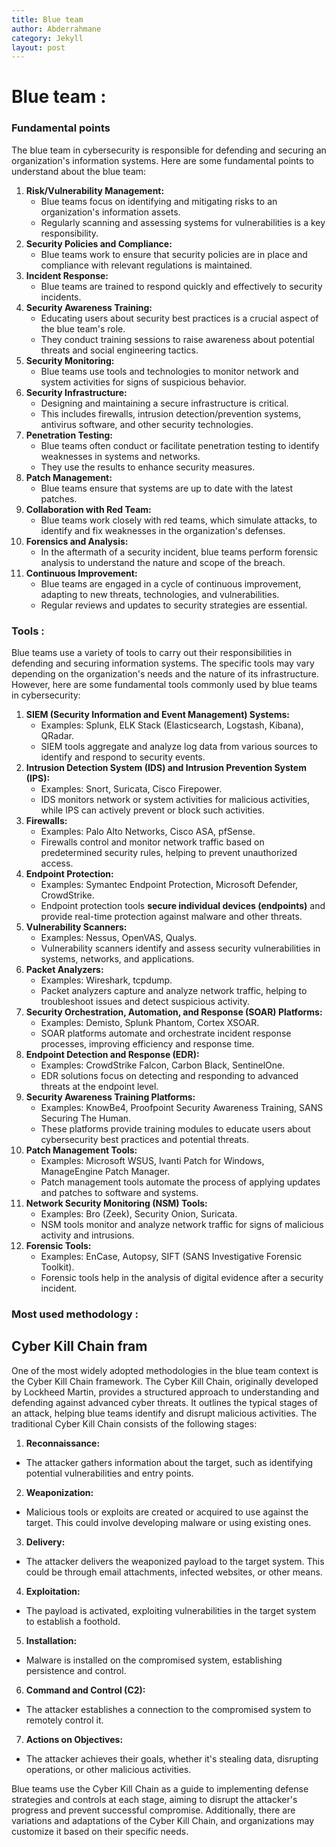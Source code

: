 ```yaml
---
title: Blue team
author: Abderrahmane
category: Jekyll
layout: post
---
```


# Blue team :

### Fundamental points

 The blue team in cybersecurity is responsible for defending and securing an organization's information systems. Here are some fundamental points to understand about the blue team:

1. **Risk/Vulnerability Management:**
   - Blue teams focus on identifying and mitigating risks to an organization's information assets.
   - Regularly scanning and assessing systems for vulnerabilities is a key responsibility.
2. **Security Policies and Compliance:**
   - Blue teams work to ensure that security policies are in place and compliance with relevant regulations is maintained.
3. **Incident Response:**
   - Blue teams are trained to respond quickly and effectively to security incidents.
4. **Security Awareness Training:**
   - Educating users about security best practices is a crucial aspect of the blue team's role.
   - They conduct training sessions to raise awareness about potential threats and social engineering tactics.
5. **Security Monitoring:**
   - Blue teams use tools and technologies to monitor network and system activities for signs of suspicious behavior.
6. **Security Infrastructure:**
   - Designing and maintaining a secure infrastructure is critical.
   - This includes firewalls, intrusion detection/prevention systems, antivirus software, and other security technologies.
7. **Penetration Testing:**
   - Blue teams often conduct or facilitate penetration testing to identify weaknesses in systems and networks.
   - They use the results to enhance security measures.
8. **Patch Management:**
   - Blue teams ensure that systems are up to date with the latest patches.
9. **Collaboration with Red Team:**
   - Blue teams work closely with red teams, which simulate attacks, to identify and fix weaknesses in the organization's defenses.
10. **Forensics and Analysis:**
    - In the aftermath of a security incident, blue teams perform forensic analysis to understand the nature and scope of the breach.
11. **Continuous Improvement:**
    - Blue teams are engaged in a cycle of continuous improvement, adapting to new threats, technologies, and vulnerabilities.
    - Regular reviews and updates to security strategies are essential.

### Tools :

Blue teams use a variety of tools to carry out their responsibilities in defending and securing information systems. The specific tools may vary depending on the organization's needs and the nature of its  infrastructure. However, here are some fundamental tools commonly used  by blue teams in cybersecurity:

1. **SIEM (Security Information and Event Management) Systems:**
   - Examples: Splunk, ELK Stack (Elasticsearch, Logstash, Kibana), QRadar.
   - SIEM tools aggregate and analyze log data from various sources to identify and respond to security events.
2. **Intrusion Detection System (IDS) and Intrusion Prevention System (IPS):**
   - Examples: Snort, Suricata, Cisco Firepower.
   - IDS monitors network or system activities for malicious activities, while IPS can actively prevent or block such activities.
3. **Firewalls:**
   - Examples: Palo Alto Networks, Cisco ASA, pfSense.
   - Firewalls control and monitor network traffic based on predetermined security rules, helping to prevent unauthorized access.
4. **Endpoint Protection:**
   - Examples: Symantec Endpoint Protection, Microsoft Defender, CrowdStrike.
   - Endpoint protection tools **secure individual devices (endpoints)** and provide real-time protection against malware and other threats.
5. **Vulnerability Scanners:**
   - Examples: Nessus, OpenVAS, Qualys.
   - Vulnerability scanners identify and assess security vulnerabilities in systems, networks, and applications.
6. **Packet Analyzers:**
   - Examples: Wireshark, tcpdump.
   - Packet analyzers capture and analyze network traffic, helping to troubleshoot issues and detect suspicious activity.
7. **Security Orchestration, Automation, and Response (SOAR) Platforms:**
   - Examples: Demisto, Splunk Phantom, Cortex XSOAR.
   - SOAR platforms automate and orchestrate incident response processes, improving efficiency and response time.
8. **Endpoint Detection and Response (EDR):**
   - Examples: CrowdStrike Falcon, Carbon Black, SentinelOne.
   - EDR solutions focus on detecting and responding to advanced threats at the endpoint level.
9. **Security Awareness Training Platforms:**
   - Examples: KnowBe4, Proofpoint Security Awareness Training, SANS Securing The Human.
   - These platforms provide training modules to educate users about cybersecurity best practices and potential threats.
10. **Patch Management Tools:**
    - Examples: Microsoft WSUS, Ivanti Patch for Windows, ManageEngine Patch Manager.
    - Patch management tools automate the process of applying updates and patches to software and systems.
11. **Network Security Monitoring (NSM) Tools:**
    - Examples: Bro (Zeek), Security Onion, Suricata.
    - NSM tools monitor and analyze network traffic for signs of malicious activity and intrusions.
12. **Forensic Tools:**
    - Examples: EnCase, Autopsy, SIFT (SANS Investigative Forensic Toolkit).
    - Forensic tools help in the analysis of digital evidence after a security incident.

### Most used methodology :

## Cyber Kill Chain fram

One of the most widely adopted methodologies in the blue team context is the Cyber Kill Chain framework. The Cyber Kill Chain, originally  developed by Lockheed Martin, provides a structured approach to  understanding and defending against advanced cyber threats. It outlines  the typical stages of an attack, helping blue teams identify and disrupt malicious activities. The traditional Cyber Kill Chain consists of the  following stages:

1. **Reconnaissance:**

- The attacker gathers information about the target, such as identifying potential vulnerabilities and entry points.

2. **Weaponization:**

- Malicious tools or exploits are created or acquired to use against the target. This could involve developing malware or using existing ones.

3. **Delivery:**

- The attacker delivers the weaponized payload to the target system. This could be through email attachments, infected websites, or other means.

4. **Exploitation:**

- The payload is activated, exploiting vulnerabilities in the target system to establish a foothold.

5. **Installation:**

- Malware is installed on the compromised system, establishing persistence and control.

6. **Command and Control (C2):**

- The attacker establishes a connection to the compromised system to remotely control it.

7. **Actions on Objectives:**

- The attacker achieves their goals, whether it's stealing data, disrupting operations, or other malicious activities.

Blue teams use the Cyber Kill Chain as a guide to implementing defense  strategies and controls at each stage, aiming to disrupt the attacker's  progress and prevent successful compromise. Additionally, there are  variations and adaptations of the Cyber Kill Chain, and organizations  may customize it based on their specific needs.